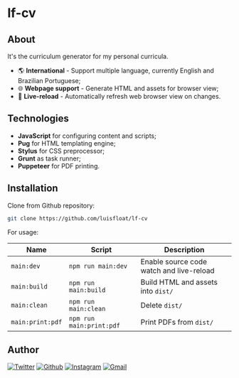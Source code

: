 # lf-cv

## About

It's the curriculum generator for my personal curricula.

* 🌎 **International** - Support multiple language, currently English and Brazilian Portuguese;
* 🌐 **Webpage support** - Generate HTML and assets for browser view;
* 🔄 **Live-reload** - Automatically refresh web browser view on changes.

## Technologies

* **JavaScript** for configuring content and scripts;
* **Pug** for HTML templating engine;
* **Stylus** for CSS preprocessor;
* **Grunt** as task runner;
* **Puppeteer** for PDF printing.

## Installation

Clone from Github repository:

```bash
git clone https://github.com/luisfloat/lf-cv
```

For usage:

Name | Script | Description
-----|---------|-----------------
`main:dev` | ```npm run main:dev``` | Enable source code watch and live-reload
`main:build` | ```npm run main:build``` | Build HTML and assets into `dist/`
`main:clean` | ```npm run main:clean``` | Delete `dist/`
`main:print:pdf` | ```npm run main:print:pdf``` | Print PDFs from `dist/`

## Author

<a href="https://twitter.com/luisfloat"><img src="https://img.shields.io/badge/-Twitter-30363D?style=flat&amp;logo=twitter" alt="Twitter"/></a> <a href="https://github.com/luisfloat"><img src="https://img.shields.io/badge/-Github-30363D?style=flat&amp;logo=github" alt="Github"/></a> <a href="https://instagram.com/luisfloat"><img src="https://img.shields.io/badge/-Instagram-30363D?style=flat&amp;logo=instagram" alt="Instagram"/></a> <a href="mailto:contact@luisfloat.com"><img src="https://img.shields.io/badge/-Gmail-30363D?style=flat&amp;logo=gmail" alt="Gmail"/></a>
